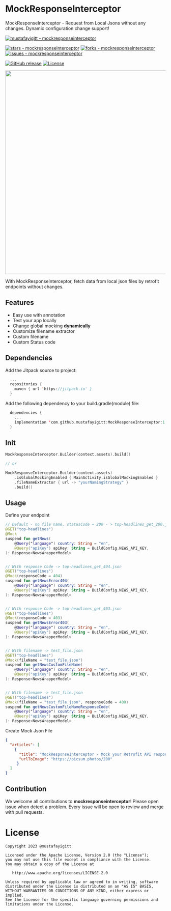# MockResponseInterceptor
MockResponseInterceptor - Request from Local Jsons without any changes. Dynamic configuration change support!

[![mustafayigitt - mockresponseinterceptor](https://img.shields.io/static/v1?label=mustafayigitt&message=mockresponseinterceptor&color=blue&logo=github)](https://github.com/mustafayigitt/mockresponseinterceptor "Go to GitHub repo")

[![stars - mockresponseinterceptor](https://img.shields.io/github/stars/mustafayigitt/mockresponseinterceptor?style=social)](https://github.com/mustafayigitt/mockresponseinterceptor)
[![forks - mockresponseinterceptor](https://img.shields.io/github/forks/mustafayigitt/mockresponseinterceptor?style=social)](https://github.com/mustafayigitt/mockresponseinterceptor)
[![issues - mockresponseinterceptor](https://img.shields.io/github/issues/mustafayigitt/mockresponseinterceptor)](https://github.com/mustafayigitt/mockresponseinterceptor/issues)

[![GitHub release](https://img.shields.io/github/release/mustafayigitt/mockresponseinterceptor?include_prereleases=&sort=semver&color=blue)](https://github.com/mustafayigitt/mockresponseinterceptor/releases/)
[![License](https://img.shields.io/badge/License-Apache-blue)](#license)

<p align=center>
  <img width="1280" height="640" alt="image" src="https://github.com/user-attachments/assets/66f87449-7058-409d-9a8b-24d7a8eea0ec" />
</p>


With MockResponseInterceptor, fetch data from local json files by retrofit endpoints without changes.

## Features
  - Easy use with annotation
  - Test your app locally
  - Change global mocking **dynamically**
  - Customize filename extractor
  - Custom filename
  - Custom Status code
  
## Dependencies
Add the Jitpack source to project:
```kotlin
  ...
  repositories {
    maven { url 'https://jitpack.io' } 
  }
```

Add the following dependency to your build.gradle(module) file:
```kotlin
  dependencies {
    ...
    implementation 'com.github.mustafayigitt:MockResponseInterceptor:1.0.0'
  }
```

## Init
```kotlin
MockResponseInterceptor.Builder(context.assets).build()

// or

MockResponseInterceptor.Builder(context.assets)
    .isGlobalMockingEnabled { MainActivity.isGlobalMockingEnabled }
    .fileNameExtractor { url -> "yourNamingStrategy" }
    .build()
```

## Usage
Define your endpoint
```kotlin
// Default - no file name, statusCode = 200 - > top-headlines_get_200.json
@GET("top-headlines")
@Mock
suspend fun getNews(
    @Query("language") country: String = "en",
    @Query("apiKey") apiKey: String = BuildConfig.NEWS_API_KEY,
): Response<NewsWrapperModel>


// With response Code -> top-headlines_get_404.json
@GET("top-headlines")
@Mock(responseCode = 404)
suspend fun getNewsError404(
    @Query("language") country: String = "en",
    @Query("apiKey") apiKey: String = BuildConfig.NEWS_API_KEY,
): Response<NewsWrapperModel>


// With response Code -> top-headlines_get_403.json
@GET("top-headlines")
@Mock(responseCode = 403)
suspend fun getNewsError403(
    @Query("language") country: String = "en",
    @Query("apiKey") apiKey: String = BuildConfig.NEWS_API_KEY,
): Response<NewsWrapperModel>


// With filename -> test_file.json
@GET("top-headlines")
@Mock(fileName = "test_file.json")
suspend fun getNewsCustomFileName(
    @Query("language") country: String = "en",
    @Query("apiKey") apiKey: String = BuildConfig.NEWS_API_KEY,
): Response<NewsWrapperModel>


// With filename -> test_file.json
@GET("top-headlines")
@Mock(fileName = "test_file.json", responseCode = 400)
suspend fun getNewsCustomFileNameResponseCode(
    @Query("language") country: String = "en",
    @Query("apiKey") apiKey: String = BuildConfig.NEWS_API_KEY,
): Response<NewsWrapperModel>

```

Create Mock Json File
```json
{
  "articles": [
    {
      "title": "MockResponseInterceptor - Mock your Retrofit API responses",
      "urlToImage": "https://picsum.photos/200"
     }
  ]
}
```

## Contribution
We welcome all contributions to **mockresponseinterceptor**! 
Please open issue when detect a problem. Every issue will be open to review and merge with pull requests. 

License
=======
    Copyright 2023 @mustafayigitt

    Licensed under the Apache License, Version 2.0 (the "License");
    you may not use this file except in compliance with the License.
    You may obtain a copy of the License at

       http://www.apache.org/licenses/LICENSE-2.0

    Unless required by applicable law or agreed to in writing, software
    distributed under the License is distributed on an "AS IS" BASIS,
    WITHOUT WARRANTIES OR CONDITIONS OF ANY KIND, either express or implied.
    See the License for the specific language governing permissions and
    limitations under the License.
